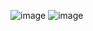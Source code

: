 ![image](https://user-images.githubusercontent.com/77222540/208709495-f193b47a-3103-456d-b0a8-9f347ea7f7d1.png)
![image](https://user-images.githubusercontent.com/77222540/208709554-d214c472-588f-43e9-b139-6383473a8d76.png)
